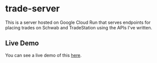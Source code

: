# trade-server

This is a server hosted on Google Cloud Run that serves endpoints for placing trades on Schwab and TradeStation using the APIs I've written.

## Live Demo

You can see a live demo of this [here](https://itsjafer.com/#/reversesplit).
